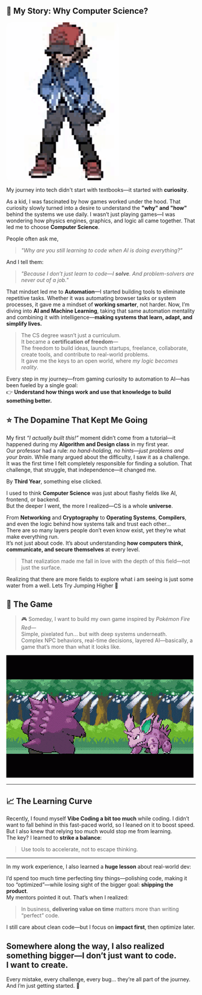## 🧠 My Story: Why Computer Science?

<div>
  <img src="Assets\intro.gif" alt="Ash tipping hat" width="300" style="border-radius: 12px;" />
</div>

My journey into tech didn't start with textbooks—it started with **curiosity**.

As a kid, I was fascinated by how games worked under the hood. That curiosity slowly turned into a desire to understand the **"why" and "how"** behind the systems we use daily. I wasn’t just playing games—I was wondering how physics engines, graphics, and logic all came together. That led me to choose **Computer Science**.

People often ask me,  
> _"Why are you still learning to code when AI is doing everything?"_  

And I tell them:  
> _"Because I don’t just learn to code—I **solve**. And problem-solvers are never out of a job."_

That mindset led me to **Automation**—I started building tools to eliminate repetitive tasks. Whether it was automating browser tasks or system processes, it gave me a mindset of **working smarter**, not harder. Now, I’m diving into **AI and Machine Learning**, taking that same automation mentality and combining it with intelligence—**making systems that learn, adapt, and simplify lives.**

> The CS degree wasn’t just a curriculum.  
> It became a **certification of freedom**—  
> The freedom to build ideas, launch startups, freelance, collaborate, create tools, and contribute to real-world problems.  
> It gave me the keys to an open world, where *my logic becomes reality*.

Every step in my journey—from gaming curiosity to automation to AI—has been fueled by a single goal:  
👉 **Understand how things work and use that knowledge to build something better.**


## ⭐ The Dopamine That Kept Me Going

My first *“I actually built this!”* moment didn’t come from a tutorial—it happened during my **Algorithm and Design class** in my first year.  
Our professor had a rule: _no hand-holding, no hints—just problems and your brain_. While many argued about the difficulty, I saw it as a challenge.  
It was the first time I felt completely responsible for finding a solution.
That challenge, that struggle, that independence—it changed me.  

By **Third Year**, something else clicked.

I used to think **Computer Science** was just about flashy fields like AI, frontend, or backend.  
But the deeper I went, the more I realized—CS is a whole **universe**.

From **Networking** and **Cryptography** to **Operating Systems**, **Compilers**, and even the logic behind how systems talk and trust each other...  
There are so many layers people don’t even know exist, yet they’re what make everything run.  
It’s not just about code. It’s about understanding **how computers think, communicate, and secure themselves** at every level.  
> That realization made me fall in love with the depth of this field—not just the surface.

Realizing that there are more fields to explore what i am seeing is just some water from a well. 
Lets Try Jumping Higher 🐸


## 🎲 The Game

> 🎮 Someday, I want to build my own game inspired by *Pokémon Fire Red*—  
> Simple, pixelated fun... but with deep systems underneath.  
> Complex NPC behaviors, real-time decisions, layered AI—basically, a game that’s more than what it looks like.

![Pokemon Fire Red](Assets\fight.gif)

---

## 📈 The Learning Curve

Recently, I found myself **Vibe Coding a bit too much** while coding. I didn’t want to fall behind in this fast-paced world, so I leaned on it to boost speed.  
But I also knew that relying too much would stop me from learning.  
The key? I learned to **strike a balance**:  
> Use tools to accelerate, not to escape thinking.

---

In my work experience, I also learned a **huge lesson** about real-world dev:

I’d spend too much time perfecting tiny things—polishing code, making it too “optimized”—while losing sight of the bigger goal: **shipping the product**.  
My mentors pointed it out. That’s when I realized:  
> In business, **delivering value on time** matters more than writing “perfect” code.

I still care about clean code—but I focus on **impact first**, then optimize later.

Somewhere along the way, I also realized something bigger—I don’t just want to code.  
**I want to create.**
---

Every mistake, every challenge, every bug... they’re all part of the journey.  
And I’m just getting started. 🚀